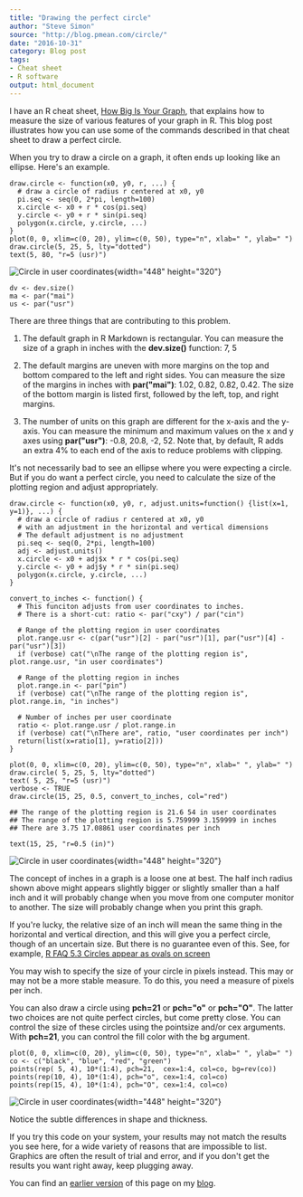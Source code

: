 ```yaml
---
title: "Drawing the perfect circle"
author: "Steve Simon"
source: "http://blog.pmean.com/circle/"
date: "2016-10-31"
category: Blog post
tags:
- Cheat sheet
- R software
output: html_document
---
```


I have an R cheat sheet, [How Big Is Your Graph][sim3], that explains how to measure the size of various features of your graph in R. This blog post illustrates how you can use some of the commands described in that cheat sheet to draw a perfect circle.

<!---More--->

When you try to draw a circle on a graph, it often ends up looking like an ellipse. Here's an example.

```{r}
draw.circle <- function(x0, y0, r, ...) {
  # draw a circle of radius r centered at x0, y0
  pi.seq <- seq(0, 2*pi, length=100)
  x.circle <- x0 + r * cos(pi.seq)
  y.circle <- y0 + r * sin(pi.seq)
  polygon(x.circle, y.circle, ...)
}
plot(0, 0, xlim=c(0, 20), ylim=c(0, 50), type="n", xlab=" ", ylab=" ")
draw.circle(5, 25, 5, lty="dotted")
text(5, 80, "r=5 (usr)")
```

![Circle in user coordinates](http://www.pmean.com/new-images/16/circle01.jpg){width="448" height="320"}

``` {.r}
dv <- dev.size()
ma <- par("mai")
us <- par("usr")
```

There are three things that are contributing to this problem.

1.  The default graph in R Markdown is rectangular. You can measure the size of a graph in inches with the **dev.size()** function: 7, 5

2.  The default margins are uneven with more margins on the top and bottom compared to the left and right sides. You can measure the size of the margins in inches with **par("mai")**: 1.02, 0.82, 0.82, 0.42. The size of the bottom margin is listed first, followed by the left, top, and right margins.

3.  The number of units on this graph are different for the x-axis and the y-axis. You can measure the minimum and maximum values on the x and y axes using **par("usr")**: -0.8, 20.8, -2, 52. Note that, by default, R adds an extra 4% to each end of the axis to reduce problems with clipping.

It's not necessarily bad to see an ellipse where you were expecting a circle. But if you do want a perfect circle, you need to calculate the size of the plotting region and adjust appropriately.

```{}
draw.circle <- function(x0, y0, r, adjust.units=function() {list(x=1, y=1)}, ...) {
  # draw a circle of radius r centered at x0, y0
  # with an adjustment in the horizontal and vertical dimensions
  # The default adjustment is no adjustment
  pi.seq <- seq(0, 2*pi, length=100)
  adj <- adjust.units()
  x.circle <- x0 + adj$x * r * cos(pi.seq)
  y.circle <- y0 + adj$y * r * sin(pi.seq)
  polygon(x.circle, y.circle, ...)
}

convert_to_inches <- function() {
  # This funciton adjusts from user coordinates to inches.
  # There is a short-cut: ratio <- par("cxy") / par("cin")

  # Range of the plotting region in user coordinates
  plot.range.usr <- c(par("usr")[2] - par("usr")[1], par("usr")[4] - par("usr")[3])
  if (verbose) cat("\nThe range of the plotting region is", plot.range.usr, "in user coordinates")

  # Range of the plotting region in inches
  plot.range.in <- par("pin")
  if (verbose) cat("\nThe range of the plotting region is", plot.range.in, "in inches")

  # Number of inches per user coordinate
  ratio <- plot.range.usr / plot.range.in
  if (verbose) cat("\nThere are", ratio, "user coordinates per inch")
  return(list(x=ratio[1], y=ratio[2]))
}

plot(0, 0, xlim=c(0, 20), ylim=c(0, 50), type="n", xlab=" ", ylab=" ")
draw.circle( 5, 25, 5, lty="dotted")
text( 5, 25, "r=5 (usr)")
verbose <- TRUE
draw.circle(15, 25, 0.5, convert_to_inches, col="red")
```

```{}
## The range of the plotting region is 21.6 54 in user coordinates
## The range of the plotting region is 5.759999 3.159999 in inches
## There are 3.75 17.08861 user coordinates per inch
```

```{}
text(15, 25, "r=0.5 (in)")
```

![Circle in user coordinates](http://www.pmean.com/new-images/16/circle02.jpg){width="448" height="320"}

The concept of inches in a graph is a loose one at best. The half inch radius shown above might appears slightly bigger or slightly smaller than a half inch and it will probably change when you move from one computer monitor to another. The size will probably change when you print this graph.

If you're lucky, the relative size of an inch will mean the same thing in the horizontal and vertical direction, and this will give you a perfect circle, though of an uncertain size. But there is no guarantee even of this. See, for example, [R FAQ 5.3 Circles appear as ovals on screen][cran1]

You may wish to specify the size of your circle in pixels instead. This may or may not be a more stable measure. To do this, you need a measure of pixels per inch.

You can also draw a circle using **pch=21** or **pch="o"** or **pch="O"**. The latter two choices are not quite perfect circles, but come pretty close. You can control the size of these circles using the pointsize and/or cex arguments. With **pch=21**, you can control the fill color with the bg argument.

```{}
plot(0, 0, xlim=c(0, 20), ylim=c(0, 50), type="n", xlab=" ", ylab=" ")
co <- c("black", "blue", "red", "green")
points(rep( 5, 4), 10*(1:4), pch=21,  cex=1:4, col=co, bg=rev(co))
points(rep(10, 4), 10*(1:4), pch="o", cex=1:4, col=co)
points(rep(15, 4), 10*(1:4), pch="O", cex=1:4, col=co)
```

![Circle in user coordinates](http://www.pmean.com/new-images/16/circle03.jpg){width="448" height="320"}

Notice the subtle differences in shape and thickness.

If you try this code on your system, your results may not match the results you see here, for a wide variety of reasons that are impossible to list. Graphics are often the result of trial and error, and if you don't get the results you want right away, keep plugging away.

You can find an [earlier version][sim1] of this page on my [blog][sim2].

[sim1]: http://blog.pmean.com/circle/
[sim2]: http://blog.pmean.com

[sim3]: http://blog.pmean.com/cheatsheets

[cran1]: https://cran.r-project.org/bin/windows/base/rw-FAQ.html#Circles-appear-as-ovals-on-screen
